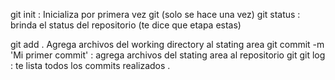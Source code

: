 git init : Inicializa por primera vez git (solo se hace una vez)
git status : brinda el status del repositorio (te dice que etapa estas)

git add .  Agrega archivos del working directory al stating area 
git commit -m 'Mi primer commit' : agrega archivos del stating area al repositorio git
git log : te lista todos los commits realizados
.